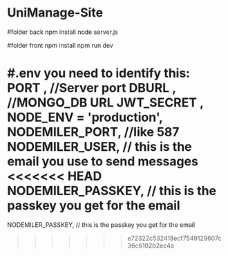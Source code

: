 ﻿# UniManage-Site
 
 #folder back 
npm install
node server.js

#folder front
npm install
npm run dev

#.env
you need to identify this:
PORT , //Server port
DBURL , //MONGO_DB URL
JWT_SECRET ,
NODE_ENV =  'production',
NODEMILER_PORT, //like 587 
NODEMILER_USER, // this is the email you use to send messages
<<<<<<< HEAD
NODEMILER_PASSKEY, // this is the passkey you get for the email
=======
NODEMILER_PASSKEY, // this is the passkey you get for the email
>>>>>>> e72322c532418ecf7549129607c36c6102b2ec4a
